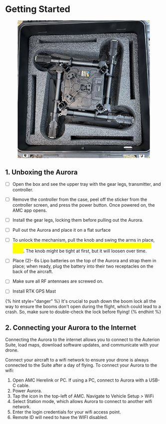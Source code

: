 # Getting Started

<figure><img src="../.gitbook/assets/1682694509380 (1).jpg" alt=""><figcaption></figcaption></figure>

## 1. Unboxing the Aurora

* [ ] Open the box and see the upper tray with the gear legs, transmitter, and controller.
* [ ] Remove the controller from the case, peel off the sticker from the controller screen, and press the power button. Once powered on, the AMC app opens.
* [ ] Install the gear legs, locking them before pulling out the Aurora.
* [ ] Pull out the Aurora and place it on a flat surface
* [ ] To unlock the mechanism, pull the knob and swing the arms in place, <mark style="color:yellow;">**making sure the pin slides into the lower bushing as you twist the knob**</mark>. The knob might be tight at first, but it will loosen over time.
* [ ] Place (2)- 6s Lipo batteries on the top of the Aurora and strap them in place; when ready, plug the battery into their two receptacles on the back of the aircraft.
* [ ] Make sure all RF antennaes are screwed on.&#x20;
* [ ] Install RTK GPS Mast



{% hint style="danger" %}
It's crucial to push down the boom lock all the way to ensure the booms don't open during the flight, which could lead to a crash. So, make sure to double-check the lock before flying!
{% endhint %}

## 2. Connecting your Aurora to the Internet



Connecting the Aurora to the internet allows you to connect to the Auterion Suite, load maps, download software updates, and communicate with your drone.

Connect your aircraft to a wifi network to ensure your drone is always connected to the Suite after a day of flying. To connect your Aurora to the wifi:

1. Open AMC Herelink or PC. If using a PC, connect to Aurora with a USB-C cable.
2. Power Aurora.
3. Tap the icon in the top-left of AMC. Navigate to Vehicle Setup > WiFi
4. Select Station mode, which allows Aurora to connect to another wifi network.
5. Enter the login credentials for your wifi access point.&#x20;
6. Remote ID will need to have the WIFI disabled.&#x20;
